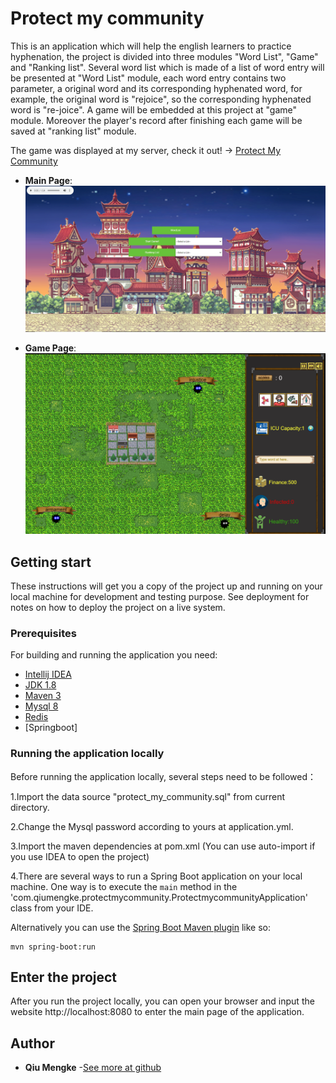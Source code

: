 # Protect my community
This is an application which will help the english learners to practice hyphenation, the project is divided into three modules "Word List", "Game" and "Ranking list". Several word list which is made of a list of word entry will be presented at "Word List" module, each word entry contains two parameter, a original word and its corresponding hyphenated word, for example, the original word is "rejoice", so the corresponding hyphenated word is "re-joice". A game will be embedded at this project at "game" module. Moreover the player's record after finishing each game will be saved at "ranking list" module.

The game was displayed at my server, check it out! -> [Protect My Community](http://pingguyitailang.top)

* **Main Page**: ![Main Page](./MainPage.png)

* **Game Page**: ![Game Page](./gamepage.png)
## Getting start
These instructions will get you a copy of the project up and running on your local machine for development and testing purpose. See deployment for notes on how to deploy the project on a live system.
### Prerequisites
For building and running the application you need:
- [Intellij IDEA](https://www.jetbrains.com/idea/download/)
- [JDK 1.8](http://www.oracle.com/technetwork/java/javase/downloads/jdk8-downloads-2133151.html)
- [Maven 3](https://maven.apache.org)
- [Mysql 8](https://www.mysql.com/downloads/)
- [Redis]()
- [Springboot]
### Running the application locally
Before running the application locally, several steps need to be followed：

1.Import the data source "protect_my_community.sql" from current directory.

2.Change the Mysql password according to yours at application.yml. 

3.Import the maven dependencies at pom.xml (You can use auto-import if you use IDEA to open the project)

4.There are several ways to run a Spring Boot application on your local machine. One way is to execute the `main` method in the 'com.qiumengke.protectmycommunity.ProtectmycommunityApplication' class from your IDE.
  
  Alternatively you can use the [Spring Boot Maven plugin](https://docs.spring.io/spring-boot/docs/current/reference/html/build-tool-plugins-maven-plugin.html) like so:

```shell
mvn spring-boot:run
```

## Enter the project
After you run the project locally, you can open your browser and input the website http://localhost:8080 to enter the main page of the application.

## Author
* **Qiu Mengke** -[See more at github](https://github.com/epicure1998)
